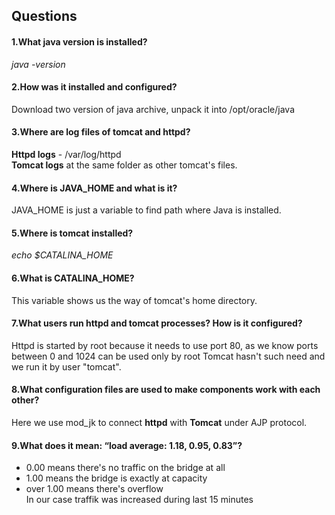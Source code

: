 



## Questions


#### 1.What java version is installed?

*java -version*

#### 2.How was it installed and configured?
Download two version of java archive, unpack it into /opt/oracle/java 

#### 3.Where are log files of tomcat and httpd?
 **Httpd logs** - /var/log/httpd  
 **Tomcat logs** at the same folder as other tomcat's files.  

#### 4.Where is JAVA_HOME and what is it?
JAVA_HOME is just a variable to find path where Java is installed.
#### 5.Where is tomcat installed?
*echo $CATALINA_HOME*
#### 6.What is CATALINA_HOME?
This variable shows us the way of tomcat's home directory.
#### 7.What users run httpd and tomcat processes? How is it configured?
Httpd is started by root because it needs to use port 80, as we know ports between 0 and 1024 can be used only by root
Tomcat hasn't such need and we run it by user "tomcat".
#### 8.What configuration files are used to make components work with each other?
Here we use mod_jk to connect **httpd** with **Tomcat** under  AJP protocol.
#### 9.What does it mean: “load average: 1.18, 0.95, 0.83”?
* 0.00 means there's no traffic on the bridge at all  
* 1.00 means the bridge is exactly at capacity  
* over 1.00 means there's overflow  
In our case traffik was increased during last 15 minutes
